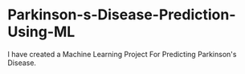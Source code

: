 # Parkinson-s-Disease-Prediction-Using-ML
I have created a Machine Learning Project For Predicting Parkinson's Disease.
